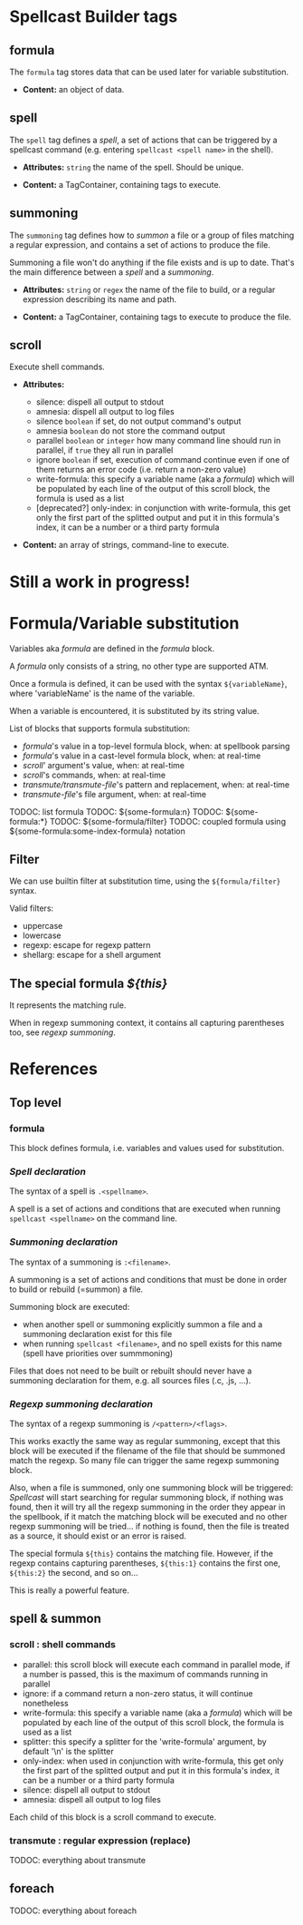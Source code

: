 
# Spellcast Builder tags

## formula

The `formula` tag stores data that can be used later for variable substitution.

* **Content:** an object of data.



## spell

The `spell` tag defines a *spell*, a set of actions that can be triggered by a spellcast command
(e.g. entering `spellcast <spell name>` in the shell).

* **Attributes:** `string` the name of the spell. Should be unique.

* **Content:** a TagContainer, containing tags to execute.



## summoning

The `summoning` tag defines how to *summon* a file or a group of files matching a regular expression, and contains
a set of actions to produce the file.

Summoning a file won't do anything if the file exists and is up to date.
That's the main difference between a *spell* and a *summoning*.

* **Attributes:** `string` or `regex` the name of the file to build, or a regular expression describing its name and path.

* **Content:** a TagContainer, containing tags to execute to produce the file.



## scroll

Execute shell commands.

* **Attributes:**
	* silence: dispell all output to stdout
	* amnesia: dispell all output to log files
	* silence `boolean` if set, do not output command's output
	* amnesia `boolean` do not store the command output
	* parallel `boolean` or `integer` how many command line should run in parallel, if `true` they all run in parallel
	* ignore `boolean` if set, execution of command continue even if one of them returns an error code (i.e. return a non-zero value)
	* write-formula: this specify a variable name (aka a *formula*) which will be populated by each line of the output
	  of this scroll block, the formula is used as a list
	* [deprecated?] only-index: in conjunction with write-formula, this get only the first part of the splitted output
	  and put it in this formula's index, it can be a number or a third party formula

* **Content:** an array of strings, command-line to execute.


# Still a work in progress!



# Formula/Variable substitution

Variables aka *formula* are defined in the *formula* block.

A *formula* only consists of a string, no other type are supported ATM.

Once a formula is defined, it can be used with the syntax `${variableName}`, where 'variableName' is the name
of the variable.

When a variable is encountered, it is substituted by its string value.

List of blocks that supports formula substitution:
* *formula*'s value in a top-level formula block, when: at spellbook parsing
* *formula*'s value in a cast-level formula block, when: at real-time
* *scroll*' argument's value, when: at real-time
* *scroll*'s commands, when: at real-time
* *transmute/transmute-file*'s pattern and replacement, when: at real-time
* *transmute-file*'s file argument, when: at real-time



TODOC: list formula
TODOC: ${some-formula:n}
TODOC: ${some-formula:*}
TODOC: ${some-formula/filter}
TODOC: coupled formula using ${some-formula:some-index-formula} notation



## Filter

We can use builtin filter at substitution time, using the `${formula/filter}` syntax.

Valid filters:
* uppercase
* lowercase
* regexp: escape for regexp pattern
* shellarg: escape for a shell argument



## The special formula *${this}*

It represents the matching rule.

When in regexp summoning context, it contains all capturing parentheses too, see *regexp summoning*.



# References

## Top level

### formula

This block defines formula, i.e. variables and values used for substitution.



### *Spell declaration*

The syntax of a spell is `.<spellname>`.

A spell is a set of actions and conditions that are executed when running `spellcast <spellname>` on the command line.



### *Summoning declaration*

The syntax of a summoning is `:<filename>`.

A summoning is a set of actions and conditions that must be done in order to build or rebuild (=summon) a file.

Summoning block are executed:
* when another spell or summoning explicitly summon a file and a summoning declaration exist for this file
* when running `spellcast <filename>`, and no spell exists for this name (spell have priorities over summmoning)

Files that does not need to be built or rebuilt should never have a summoning declaration for them,
e.g. all sources files (.c, .js, ...).



### *Regexp summoning declaration*

The syntax of a regexp summoning is `/<pattern>/<flags>`.

This works exactly the same way as regular summoning, except that this block will be executed if the filename
of the file that should be summoned match the regexp. So many file can trigger the same regexp summoning block.

Also, when a file is summoned, only one summoning block will be triggered: *Spellcast* will start searching
for regular summoning block, if nothing was found, then it will try all the regexp summoning in the order
they appear in the spellbook, if it match the matching block will be executed and no other regexp summoning
will be tried... if nothing is found, then the file is treated as a source, it should exist or an error is raised.

The special formula `${this}` contains the matching file.
However, if the regexp contains capturing parentheses, `${this:1}` contains the first one, `${this:2}` the second,
and so on...

This is really a powerful feature.



## spell & summon

### scroll : shell commands

* parallel: this scroll block will execute each command in parallel mode, if a number is passed, this is the maximum
  of commands running in parallel
* ignore: if a command return a non-zero status, it will continue nonetheless
* write-formula: this specify a variable name (aka a *formula*) which will be populated by each line of the output
  of this scroll block, the formula is used as a list
* splitter: this specify a splitter for the 'write-formula' argument, by default '\n' is the splitter
* only-index: when used in conjunction with write-formula, this get only the first part of the splitted output
  and put it in this formula's index, it can be a number or a third party formula
* silence: dispell all output to stdout
* amnesia: dispell all output to log files

Each child of this block is a scroll command to execute.



### transmute <formula> : regular expression (replace)

TODOC: everything about transmute



## foreach <formula>

TODOC: everything about foreach



